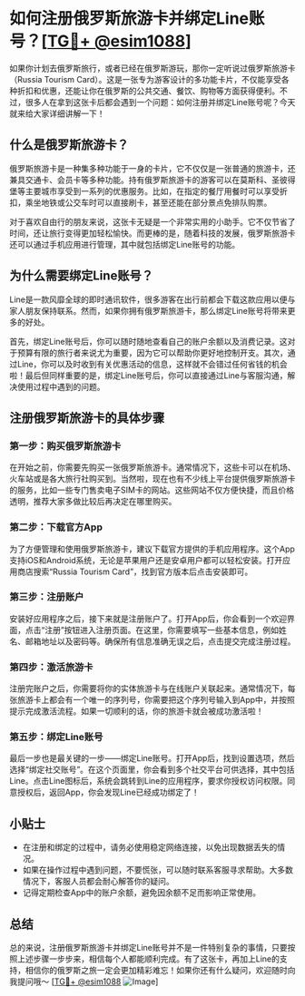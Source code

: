 # 如何注册俄罗斯旅游卡并绑定Line账号？[[TG💪+ @esim1088](https://t.me/s/esim1088)]

如果你计划去俄罗斯旅行，或者已经在俄罗斯游玩，那你一定听说过俄罗斯旅游卡（Russia Tourism Card）。这是一张专为游客设计的多功能卡片，不仅能享受各种折扣和优惠，还能让你在俄罗斯的公共交通、餐饮、购物等方面获得便利。不过，很多人在拿到这张卡后都会遇到一个问题：如何注册并绑定Line账号呢？今天就来给大家详细讲解一下！

## 什么是俄罗斯旅游卡？

俄罗斯旅游卡是一种集多种功能于一身的卡片，它不仅仅是一张普通的旅游卡，还兼具交通卡、会员卡等多种功能。持有俄罗斯旅游卡的游客可以在莫斯科、圣彼得堡等主要城市享受到一系列的优惠服务。比如，在指定的餐厅用餐时可以享受折扣，乘坐地铁或公交车时可以直接刷卡，甚至还能在部分景点免排队购票。

对于喜欢自由行的朋友来说，这张卡无疑是一个非常实用的小助手。它不仅节省了时间，还让旅行变得更加轻松愉快。而更棒的是，随着科技的发展，俄罗斯旅游卡还可以通过手机应用进行管理，其中就包括绑定Line账号的功能。

## 为什么需要绑定Line账号？

Line是一款风靡全球的即时通讯软件，很多游客在出行前都会下载这款应用以便与家人朋友保持联系。然而，如果你拥有俄罗斯旅游卡，那么绑定Line账号将带来更多的好处。

首先，绑定Line账号后，你可以随时随地查看自己的账户余额以及消费记录。这对于预算有限的旅行者来说尤为重要，因为它可以帮助你更好地控制开支。其次，通过Line，你可以及时收到有关优惠活动的信息，这样就不会错过任何省钱的机会啦！最后但同样重要的是，绑定Line账号后，你可以直接通过Line与客服沟通，解决使用过程中遇到的问题。

## 注册俄罗斯旅游卡的具体步骤

### 第一步：购买俄罗斯旅游卡

在开始之前，你需要先购买一张俄罗斯旅游卡。通常情况下，这些卡可以在机场、火车站或是各大旅行社购买到。当然啦，现在也有不少线上平台提供俄罗斯旅游卡的服务，比如一些专门售卖电子SIM卡的网站。这些网站不仅方便快捷，而且价格透明，推荐大家多做比较后再决定在哪里购买。

### 第二步：下载官方App

为了方便管理和使用俄罗斯旅游卡，建议下载官方提供的手机应用程序。这个App支持iOS和Android系统，无论是苹果用户还是安卓用户都可以轻松安装。打开应用商店搜索“Russia Tourism Card”，找到官方版本后点击安装即可。

### 第三步：注册账户

安装好应用程序之后，接下来就是注册账户了。打开App后，你会看到一个欢迎界面，点击“注册”按钮进入注册页面。在这里，你需要填写一些基本信息，例如姓名、邮箱地址以及密码等。确保所有信息准确无误之后，点击提交完成注册过程。

### 第四步：激活旅游卡

注册完账户之后，你需要将你的实体旅游卡与在线账户关联起来。通常情况下，每张旅游卡上都会有一个唯一的序列号，你需要把这个序列号输入到App中，并按照提示完成激活流程。如果一切顺利的话，你的旅游卡就会被成功激活啦！

### 第五步：绑定Line账号

最后一步也是最关键的一步——绑定Line账号。打开App后，找到设置选项，然后选择“绑定社交账号”。在这个页面里，你会看到多个社交平台可供选择，其中包括Line。点击Line图标后，系统会跳转到Line的应用程序，要求你授权访问权限。同意授权后，返回App，你会发现Line已经成功绑定了！

## 小贴士

- 在注册和绑定的过程中，请务必使用稳定网络连接，以免出现数据丢失的情况。
- 如果在操作过程中遇到问题，不要慌张，可以随时联系客服寻求帮助。大多数情况下，客服人员都会耐心解答你的疑问。
- 记得定期检查App中的账户余额，避免因余额不足而影响正常使用。

## 总结

总的来说，注册俄罗斯旅游卡并绑定Line账号并不是一件特别复杂的事情，只要按照上述步骤一步步来，相信每个人都能顺利完成。有了这张卡，再加上Line的支持，相信你的俄罗斯之旅一定会更加精彩难忘！如果你还有什么疑问，欢迎随时向我提问哦～ [[TG💪+ @esim1088](https://t.me/s/esim1088) ![Image](https://i.postimg.cc/4NQfJmqS/Snipaste-2025-05-13-00-14-12.png)]